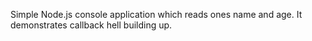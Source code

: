 Simple Node.js console application which reads ones name and age. It demonstrates callback hell building up.